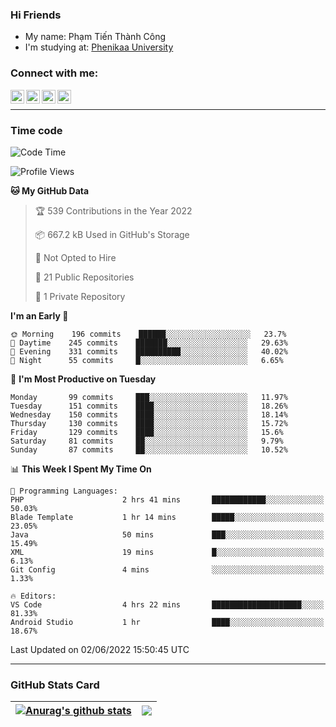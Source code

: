 ### Hi Friends

- My name: Phạm Tiến Thành Công
- I'm studying at: [Phenikaa University]


### Connect with me:
[<img align="left" alt="PhamTienThanhCong | Facebook" width="22px" src="https://upload.wikimedia.org/wikipedia/commons/thumb/1/16/Facebook-icon-1.png/640px-Facebook-icon-1.png" />][facebook]
[<img align="left" alt="PhamTienThanhCong | Zalo" width="22px" src="https://www.anphatpc.com.vn/template/anphat_2020v2/images/icon-zalo.jpg" />][zalo]
[<img align="left" alt="PhamTienThanhCong | LinkedIn" width="22px" src="https://cdn3.iconfinder.com/data/icons/inficons/512/linkedin.png" />][linkedin]
[<img align="left" alt="PhamTienThanhCong | tiktok" width="22px" src="https://cdn.worldvectorlogo.com/logos/tiktok-logo.svg" />][tiktok]

<br />

---

### Time code

<!--START_SECTION:waka-->
![Code Time](http://img.shields.io/badge/Code%20Time-392%20hrs%2053%20mins-blue)

![Profile Views](http://img.shields.io/badge/Profile%20Views-53-blue)

**🐱 My GitHub Data** 

> 🏆 539 Contributions in the Year 2022
 > 
> 📦 667.2 kB Used in GitHub's Storage 
 > 
> 🚫 Not Opted to Hire
 > 
> 📜 21 Public Repositories 
 > 
> 🔑 1 Private Repository 
 > 
**I'm an Early 🐤** 

```text
🌞 Morning    196 commits    ██████░░░░░░░░░░░░░░░░░░░   23.7% 
🌆 Daytime    245 commits    ███████░░░░░░░░░░░░░░░░░░   29.63% 
🌃 Evening    331 commits    ██████████░░░░░░░░░░░░░░░   40.02% 
🌙 Night      55 commits     █░░░░░░░░░░░░░░░░░░░░░░░░   6.65%

```
📅 **I'm Most Productive on Tuesday** 

```text
Monday       99 commits     ███░░░░░░░░░░░░░░░░░░░░░░   11.97% 
Tuesday      151 commits    ████░░░░░░░░░░░░░░░░░░░░░   18.26% 
Wednesday    150 commits    ████░░░░░░░░░░░░░░░░░░░░░   18.14% 
Thursday     130 commits    ████░░░░░░░░░░░░░░░░░░░░░   15.72% 
Friday       129 commits    ████░░░░░░░░░░░░░░░░░░░░░   15.6% 
Saturday     81 commits     ██░░░░░░░░░░░░░░░░░░░░░░░   9.79% 
Sunday       87 commits     ██░░░░░░░░░░░░░░░░░░░░░░░   10.52%

```


📊 **This Week I Spent My Time On** 

```text
💬 Programming Languages: 
PHP                      2 hrs 41 mins       ████████████░░░░░░░░░░░░░   50.03% 
Blade Template           1 hr 14 mins        █████░░░░░░░░░░░░░░░░░░░░   23.05% 
Java                     50 mins             ███░░░░░░░░░░░░░░░░░░░░░░   15.49% 
XML                      19 mins             █░░░░░░░░░░░░░░░░░░░░░░░░   6.13% 
Git Config               4 mins              ░░░░░░░░░░░░░░░░░░░░░░░░░   1.33%

🔥 Editors: 
VS Code                  4 hrs 22 mins       ████████████████████░░░░░   81.33% 
Android Studio           1 hr                ████░░░░░░░░░░░░░░░░░░░░░   18.67%

```


 Last Updated on 02/06/2022 15:50:45 UTC
<!--END_SECTION:waka-->

---

### GitHub Stats Card

| <a href="https://github.com/phamtienthanhcong"><img align="center" src="https://github-readme-stats.vercel.app/api?username=PhamTienThanhCong&show_icons=true&include_all_commits=true&theme=buefy&hide_border=true&theme=ocean_dark" alt="Anurag's github stats" /></a> | <a href="https://github.com/phamtienthanhcong"><img align="center" src="https://github-readme-stats.vercel.app/api/top-langs/?username=PhamTienThanhCong&layout=compact&theme=buefy&hide_border=true&theme=ocean_dark" /></a> |
| ------------- | ------------- |

[Phenikaa University]: https://phenikaa-uni.edu.vn/vi
[facebook]: https://www.facebook.com/phamtienthanhcong
[linkedin]: https://linkedin.com/in/phamtienthanhcong
[zalo]: https://zalo.me/0396396332
[tiktok]: https://www.tiktok.com/@phamtienthanhcong
[web]: https://github.com/PhamTienThanhCong/web_dev
[min project]: https://github.com/PhamTienThanhCong/Project-Of-Web
[c and cpp]: https://github.com/PhamTienThanhCong/Code_C_and_Cpro
[python]: https://github.com/PhamTienThanhCong/Python_beginer
